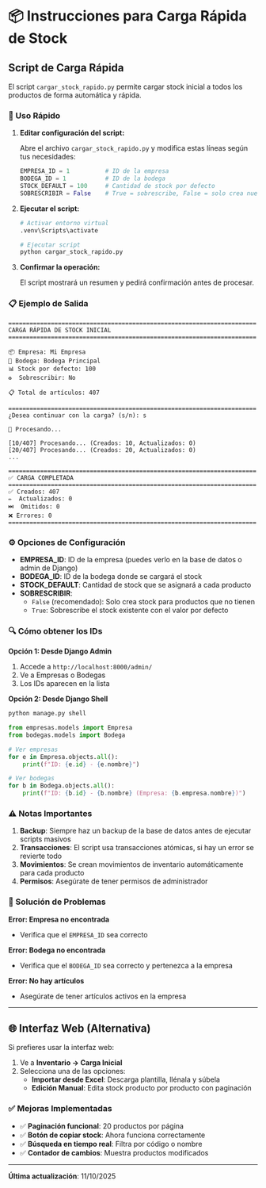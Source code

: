 # 📦 Instrucciones para Carga Rápida de Stock

## Script de Carga Rápida

El script `cargar_stock_rapido.py` permite cargar stock inicial a todos los productos de forma automática y rápida.

### 🚀 Uso Rápido

1. **Editar configuración del script:**
   
   Abre el archivo `cargar_stock_rapido.py` y modifica estas líneas según tus necesidades:

   ```python
   EMPRESA_ID = 1          # ID de la empresa
   BODEGA_ID = 1           # ID de la bodega
   STOCK_DEFAULT = 100     # Cantidad de stock por defecto
   SOBRESCRIBIR = False    # True = sobrescribe, False = solo crea nuevos
   ```

2. **Ejecutar el script:**

   ```bash
   # Activar entorno virtual
   .venv\Scripts\activate

   # Ejecutar script
   python cargar_stock_rapido.py
   ```

3. **Confirmar la operación:**
   
   El script mostrará un resumen y pedirá confirmación antes de procesar.

### 📋 Ejemplo de Salida

```
======================================================================
CARGA RÁPIDA DE STOCK INICIAL
======================================================================

📦 Empresa: Mi Empresa
🏢 Bodega: Bodega Principal
📊 Stock por defecto: 100
♻️  Sobrescribir: No

📋 Total de artículos: 407

======================================================================
¿Desea continuar con la carga? (s/n): s

🔄 Procesando...

[10/407] Procesando... (Creados: 10, Actualizados: 0)
[20/407] Procesando... (Creados: 20, Actualizados: 0)
...

======================================================================
✅ CARGA COMPLETADA
======================================================================
✅ Creados: 407
✏️  Actualizados: 0
⏭️  Omitidos: 0
❌ Errores: 0
======================================================================
```

### ⚙️ Opciones de Configuración

- **EMPRESA_ID**: ID de la empresa (puedes verlo en la base de datos o admin de Django)
- **BODEGA_ID**: ID de la bodega donde se cargará el stock
- **STOCK_DEFAULT**: Cantidad de stock que se asignará a cada producto
- **SOBRESCRIBIR**: 
  - `False` (recomendado): Solo crea stock para productos que no tienen
  - `True`: Sobrescribe el stock existente con el valor por defecto

### 🔍 Cómo obtener los IDs

**Opción 1: Desde Django Admin**
1. Accede a `http://localhost:8000/admin/`
2. Ve a Empresas o Bodegas
3. Los IDs aparecen en la lista

**Opción 2: Desde Django Shell**
```bash
python manage.py shell
```

```python
from empresas.models import Empresa
from bodegas.models import Bodega

# Ver empresas
for e in Empresa.objects.all():
    print(f"ID: {e.id} - {e.nombre}")

# Ver bodegas
for b in Bodega.objects.all():
    print(f"ID: {b.id} - {b.nombre} (Empresa: {b.empresa.nombre})")
```

### ⚠️ Notas Importantes

1. **Backup**: Siempre haz un backup de la base de datos antes de ejecutar scripts masivos
2. **Transacciones**: El script usa transacciones atómicas, si hay un error se revierte todo
3. **Movimientos**: Se crean movimientos de inventario automáticamente para cada producto
4. **Permisos**: Asegúrate de tener permisos de administrador

### 🐛 Solución de Problemas

**Error: Empresa no encontrada**
- Verifica que el `EMPRESA_ID` sea correcto

**Error: Bodega no encontrada**
- Verifica que el `BODEGA_ID` sea correcto y pertenezca a la empresa

**Error: No hay artículos**
- Asegúrate de tener artículos activos en la empresa

---

## 🌐 Interfaz Web (Alternativa)

Si prefieres usar la interfaz web:

1. Ve a **Inventario → Carga Inicial**
2. Selecciona una de las opciones:
   - **Importar desde Excel**: Descarga plantilla, llénala y súbela
   - **Edición Manual**: Edita stock producto por producto con paginación

### ✅ Mejoras Implementadas

- ✅ **Paginación funcional**: 20 productos por página
- ✅ **Botón de copiar stock**: Ahora funciona correctamente
- ✅ **Búsqueda en tiempo real**: Filtra por código o nombre
- ✅ **Contador de cambios**: Muestra productos modificados

---

**Última actualización**: 11/10/2025
